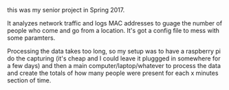 this was my senior project in Spring 2017.

It analyzes network traffic and logs MAC addresses to guage the number of people who come and go from a location.
It's got a config file to mess with some paramters.

Processing the data takes too long, so my setup was to have a raspberry pi do the capturing (it's cheap and I could leave it pluggged in somewhere for a few days) and then a main computer/laptop/whatever to process the data and create the totals of how many people were present for each x minutes section of time.

